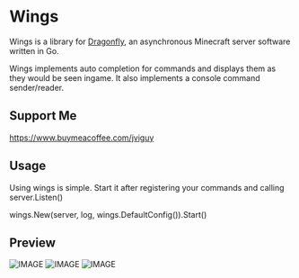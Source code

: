 # Wings
Wings is a library for [Dragonfly](https://github.com/df-mc/dragonfly), an asynchronous Minecraft server software written in Go. 

Wings implements auto completion for commands and displays them as they would be seen ingame. It also implements a console command sender/reader.

## Support Me
https://www.buymeacoffee.com/jviguy

## Usage
Using wings is simple. Start it after registering your commands and calling server.Listen()

wings.New(server, log, wings.DefaultConfig()).Start()

## Preview
![IMAGE](https://media.discordapp.net/attachments/745099242904748153/1026840478693466223/unknown.png)
![IMAGE](https://media.discordapp.net/attachments/745099242904748153/1026843198330515466/unknown.png)
![IMAGE](https://media.discordapp.net/attachments/745099242904748153/1026850439850905610/unknown.png)

